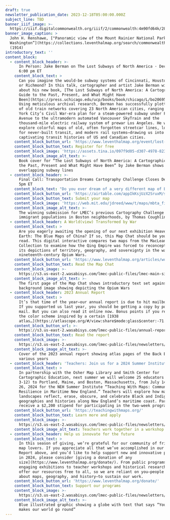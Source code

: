 ```yaml
---
draft: true
newsletter_publication_date: 2023-12-18T05:00:00.000Z
subject_line: TBD
banner_iiif_image: >-
  https://iiif.digitalcommonwealth.org/iiif/2/commonwealth:4m90fd64k/289,1321,3532,1331/1200,/0/default.jpg
banner_image_caption: >
  John H. Renshawe, ["Panoramic view of the Mount Rainier National Park,
  Washington”](https://collections.leventhalmap.org/search/commonwealth:4m90fd639)
  (1914)
introductory_text: ''
content_block:
  - content_block_header: >-
      In Person: Jake Berman on The Lost Subways of North America · December 20,
      6:00 pm ET
    content_block_text: >
      Can you imagine the would-be subway systems of Cincinnati, Houston, Miami,
      or Richmond? In this talk, cartographer and artist Jake Berman will talk
      about his new book, [The Lost Subways of North America: A Cartographic
      Guide to the Past, Present, and What Might Have
      Been](https://press.uchicago.edu/ucp/books/book/chicago/L/bo206950010.html).
      Using meticulous archival research, Berman has successfully plotted maps
      of old train networks covering 23 North American cities, ranging from New
      York City’s Civil War-era plan for a steam-powered subway under Fifth
      Avenue to the ultramodern automated Vancouver SkyTrain and the
      thousand-mile electric railway system of prewar Los Angeles. He will
      explore colorful maps of old, often forgotten streetcar lines, lost ideas
      for never-built transit, and modern rail systems—drawing us into the
      captivating transit histories of US and Canadian cities.
    content_block_button_url: 'https://www.leventhalmap.org/event/lost-subways-jake-berman/'
    content_block_button_text: Register for free
    content_block_image: 'https://assets.tina.io/097f9d05-d307-4978-823b-d332ea55d27e/subwaycrop.jpg'
    content_block_image_alt_text: >-
      Book cover for “The Lost Subways of North America: A Cartographic Guide to
      the Past, Present and What Might Have Been” by Jake Berman shows colorful
      overlapping subway lines
  - content_block_header: >-
      Final Call: Transportation Dreams Cartography Challenge Closes Dec 19 at
      5pm ET
    content_block_text: "Do you ever dream of a very different map of Boston’s transportation system? As part of the Leventhal Center’s Cartography Challenges program, we’re looking for speculative maps of transit in the Boston region. From the\_[unreal](https://transitmap.net/north-atlantic-rail-nick-fabiani/)\_to the\_[unrealized](https://www.leventhalmap.org/digital-exhibitions/getting-around-town/topics/unrealized-possibilities/), we want to see what you can dream up. The winning submission will be awarded $250 and the creator will have the opportunity to have their work displayed in our digital collections. Reach out to [Ian Spangler](https://www.leventhalmap.org/about/people/ian-spangler/) with questions.\n"
    content_block_button_url: 'https://airtable.com/appIkKsjUzX2SruxM/shr3hXZOiWJvuquwH'
    content_block_button_text: Submit your map
    content_block_image: 'https://web.mit.edu/jdreed/www/t/maps/mbta_files/MBTA_future.jpg'
    content_block_image_alt_text: >-
      The winning submission for LMEC’s previous Cartography Challenge about
      immigrant populations in Boston neighborhoods, by Thomas Coughlin (2023)
  - content_block_header: A World(view) Transformed by War
    content_block_text: >
      Are you eagerly awaiting the opening of our next exhibition Heaven &
      Earth: The Blue Maps of China? If so, this Map Chat should be your next
      read. This digital interactive compares two maps from the MacLean
      Collection to examine how the Qing Empire was forced to reconceptualize
      its depictions of territory, geography, and sovereignty in the wake of the
      nineteenth-century Opium Wars.
    content_block_button_url: 'https://www.leventhalmap.org/articles/worldview-transformed-by-war/'
    content_block_button_text: Read the Map Chat
    content_block_image: >-
      https://s3.us-east-2.wasabisys.com/lmec-public-files/lmec-main-site-static-assets/articles/opium-war-map-chat/screenshot.png
    content_block_image_alt_text: >-
      The first page of the Map Chat shows introductory text set against a
      background image showing depicting the Opium Wars
  - content_block_header: 2023 Annual Report
    content_block_text: >
      It’s that time of the year—our annual report is due to hit mailboxes soon!
      If you supported us last year, you should be getting a copy by postal
      mail. But you can also read it online now. Bonus points if you recognize
      the color scheme inspired by a certain [1938
      atlas…](https://atlascope.org/#/view:share$mode:glass$center:-71.07733,42.34963$zoom:18.00$base:maptiler-streets$overlay:ark:/76611/al7s13kaf)
    content_block_button_url: >-
      https://s3.us-east-2.wasabisys.com/lmec-public-files/annual-reports/FY23_AnnualReport_web.pdf
    content_block_button_text: Read the report
    content_block_image: >-
      https://s3.us-east-2.wasabisys.com/lmec-public-files/newsletters/2023-annual-report.jpg
    content_block_image_alt_text: >-
      Cover of the 2023 annual report showing atlas pages of the Back Bay from
      various years
  - content_block_header: 'Teachers: Join us for a 2024 Summer Institute'
    content_block_text: >
      In partnership with the Osher Map Library and Smith Center for
      Cartographic Education, next summer we will welcome 25 educators (grades
      3-12) to Portland, Maine, and Boston, Massachusetts, from July 14 to July
      26, 2024 for the NEH Summer Institute “Teaching With Maps: Community and
      Resilience in Maritime New England.” Teachers will explore how maps and
      landscapes reflect, erase, obscure, and celebrate Black and Indigenous
      geographies and histories along New England’s maritime coast. Participants
      receive a $2,200 stipend for participating in the two-week program.
    content_block_button_url: 'https://teachingwithmaps.org/'
    content_block_button_text: Learn more and apply
    content_block_image: >-
      https://s3.us-east-2.wasabisys.com/lmec-public-files/newsletters/teacher-workshop.JPG
    content_block_image_alt_text: Teachers work together in a workshop in the LMEC classroom space
  - content_block_header: Help us innovate for the future
    content_block_text: >
      In this season of giving, we’re grateful for our community of friends and
      map lovers. If you appreciate all that we’ve accomplished in our Annual
      Report above, and you’d like to help support new and innovative projects
      in 2024, please consider [giving a donation of any
      size](https://www.leventhalmap.org/donate/). From public programs and
      engaging exhibitions to teacher workshops and historical research, we
      offer our resources free to all, so we are reliant on you—people that care
      about maps, geography, and history—to sustain our work.
    content_block_button_url: 'https://www.leventhalmap.org/donate/'
    content_block_button_text: Support our programs
    content_block_image: >-
      https://s3.us-east-2.wasabisys.com/lmec-public-files/newsletters/lmec-giving-globe.png
    content_block_image_alt_text: >-
      Blue illustrated graphic showing a globe with text that says “Your support
      makes our world go round”
---
```


